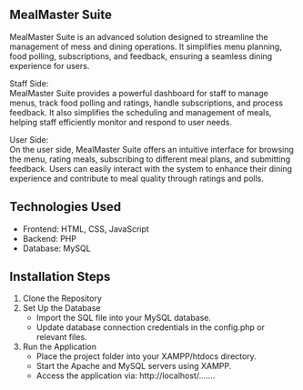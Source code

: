 ## MealMaster Suite
MealMaster Suite is an advanced solution designed to streamline the management of mess and dining operations. It simplifies menu planning, food polling, subscriptions, and feedback, ensuring a seamless dining experience for users.

Staff Side: <br> 
MealMaster Suite provides a powerful dashboard for staff to manage menus, track food polling and ratings, handle subscriptions, and process feedback. It also simplifies the scheduling and management of meals, helping staff efficiently monitor and respond to user needs.

User Side: <br>
On the user side, MealMaster Suite offers an intuitive interface for browsing the menu, rating meals, subscribing to different meal plans, and submitting feedback. Users can easily interact with the system to enhance their dining experience and contribute to meal quality through ratings and polls.

## Technologies Used
 * Frontend: HTML, CSS, JavaScript <br>
* Backend: PHP <br>
* Database: MySQL <br>

## Installation Steps
1. Clone the Repository
2. Set Up the Database
   * Import the SQL file into your MySQL database.
   * Update database connection credentials in the config.php or relevant files.
3. Run the Application
   * Place the project folder into your XAMPP/htdocs directory.
   * Start the Apache and MySQL servers using XAMPP.
   * Access the application via:  http://localhost/.......

 





